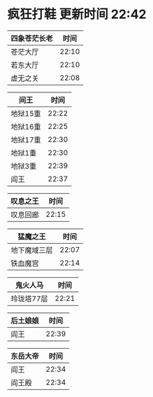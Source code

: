 # 疯狂打鞋 更新时间 22:42

| 四象苍茫长老   | 时间    |
|--------|-------|
| 苍茫大厅 | 22:10 |
| 若东大厅 | 22:10 |
| 虚无之关 | 22:08 |

| 间王   | 时间    |
|--------|-------|
| 地狱15重 | 22:22 |
| 地狱16重 | 22:25 |
| 地狱17重 | 22:30 |
| 地狱1重 | 22:30 |
| 地狱3重 | 22:39 |
| 阎王 | 22:37 |

| 叹息之王   | 时间    |
|--------|-------|
| 叹息回廊 | 22:15 |

| 猛魔之王   | 时间    |
|--------|-------|
| 地下魔域三层 | 22:07 |
| 铁血魔宫 | 22:14 |

| 鬼火人马   | 时间    |
|--------|-------|
| 玲珑塔77层 | 22:21 |

| 后土娘娘   | 时间    |
|--------|-------|
| 阎王 | 22:39 |

| 东岳大帝   | 时间    |
|--------|-------|
| 阎王 | 22:34 |
| 阎王殿 | 22:34 |